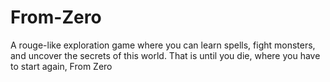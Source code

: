 # From-Zero
A rouge-like exploration game where you can learn spells, fight monsters, and uncover the secrets of this world. That is until you die, where you have to start again, From Zero
